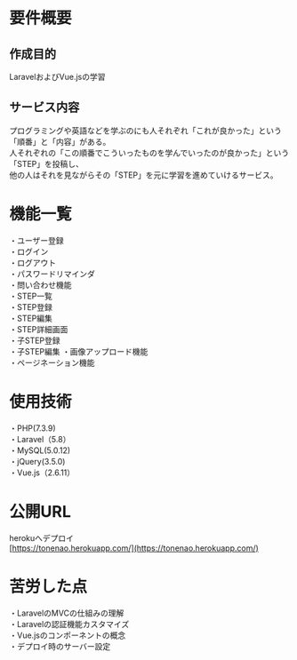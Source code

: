 # 要件概要 
## 作成目的

LaravelおよびVue.jsの学習   

## サービス内容
プログラミングや英語などを学ぶのにも人それぞれ「これが良かった」という「順番」と「内容」がある。  
人それぞれの「この順番でこういったものを学んでいったのが良かった」という「STEP」を投稿し、  
他の人はそれを見ながらその「STEP」を元に学習を進めていけるサービス。  

# 機能一覧
・ユーザー登録  
・ログイン  
・ログアウト  
・パスワードリマインダ  
・問い合わせ機能  
・STEP一覧  
・STEP登録  
・STEP編集  
・STEP詳細画面  
・子STEP登録  
・子STEP編集
・画像アップロード機能  
・ページネーション機能  

# 使用技術

・PHP(7.3.9)  
・Laravel（5.8）  
・MySQL(5.0.12)  
・jQuery(3.5.0)  
・Vue.js（2.6.11）

# 公開URL

herokuへデプロイ  
[https://tonenao.herokuapp.com/](https://tonenao.herokuapp.com/)  


# 苦労した点
・LaravelのMVCの仕組みの理解   
・Laravelの認証機能カスタマイズ  
・Vue.jsのコンポーネントの概念  
・デプロイ時のサーバー設定 
